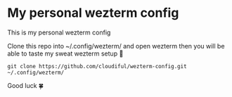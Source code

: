 # My personal wezterm config
This is my personal wezterm config

Clone this repo into ~/.config/wezterm/ and open wezterm then you will be able to taste my sweat wezterm setup 🤨

```
git clone https://github.com/cloudiful/wezterm-config.git ~/.config/wezterm/
```
Good luck 🍀

